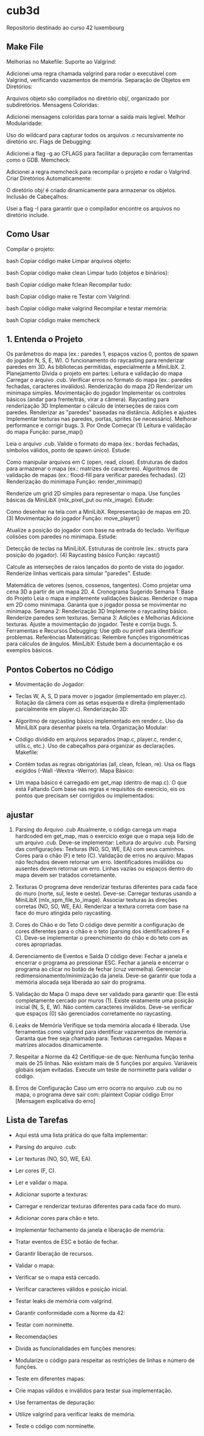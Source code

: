 # cub3d
Repositorio destinado ao curso 42 luxembourg


## Make File
Melhorias no Makefile:
Suporte ao Valgrind:

Adicionei uma regra chamada valgrind para rodar o executável com Valgrind, verificando vazamentos de memória.
Separação de Objetos em Diretórios:

Arquivos objeto são compilados no diretório obj/, organizado por subdiretórios.
Mensagens Coloridas:

Adicionei mensagens coloridas para tornar a saída mais legível.
Melhor Modularidade:

Uso do wildcard para capturar todos os arquivos .c recursivamente no diretório src.
Flags de Debugging:

Adicionei a flag -g ao CFLAGS para facilitar a depuração com ferramentas como o GDB.
Memcheck:

Adicionei a regra memcheck para recompilar o projeto e rodar o Valgrind.
Criar Diretórios Automaticamente:

O diretório obj/ é criado dinamicamente para armazenar os objetos.
Inclusão de Cabeçalhos:

Usei a flag -I para garantir que o compilador encontre os arquivos no diretório include.


## Como Usar
Compilar o projeto:

bash
Copiar código
make
Limpar arquivos objeto:

bash
Copiar código
make clean
Limpar tudo (objetos e binários):

bash
Copiar código
make fclean
Recompilar tudo:

bash
Copiar código
make re
Testar com Valgrind:

bash
Copiar código
make valgrind
Recompilar e testar memória:

bash
Copiar código
make memcheck

## 1. Entenda o Projeto

Os parâmetros do mapa (ex.: paredes 1, espaços vazios 0, pontos de spawn do jogador N, S, E, W).
O funcionamento do raycasting para renderizar paredes em 3D.
As bibliotecas permitidas, especialmente a MiniLibX.
2. Planejamento
Divida o projeto em partes:
Leitura e validação do mapa
Carregar o arquivo .cub.
Verificar erros no formato do mapa (ex.: paredes fechadas, caracteres inválidos).
Renderização do mapa 2D
Renderizar um minimapa simples.
Movimentação do jogador
Implementar os controles básicos (andar para frente/trás, virar a câmera).
Raycasting para renderização 3D
Implementar o cálculo de interseções de raios com paredes.
Renderizar as "paredes" baseadas na distância.
Adições e ajustes
Implementar texturas nas paredes, portas, sprites (se necessário).
Melhorar performance e corrigir bugs.
3. Por Onde Começar
(1) Leitura e validação do mapa
Função: parse_map()

Leia o arquivo .cub.
Valide o formato do mapa (ex.: bordas fechadas, símbolos válidos, ponto de spawn único).
Estude:

Como manipular arquivos em C (open, read, close).
Estruturas de dados para armazenar o mapa (ex.: matrizes de caracteres).
Algoritmos de validação de mapas (ex.: flood-fill para verificar paredes fechadas).
(2) Renderização do minimapa
Função: render_minimap()

Renderize um grid 2D simples para representar o mapa.
Use funções básicas da MiniLibX (mlx_pixel_put ou mlx_image).
Estude:

Como desenhar na tela com a MiniLibX.
Representação de mapas em 2D.
(3) Movimentação do jogador
Função: move_player()

Atualize a posição do jogador com base na entrada do teclado.
Verifique colisões com paredes no minimapa.
Estude:

Detecção de teclas na MiniLibX.
Estruturas de controle (ex.: structs para posição do jogador).
(4) Raycasting básico
Função: raycast()

Calcule as interseções de raios lançados do ponto de vista do jogador.
Renderize linhas verticais para simular "paredes".
Estude:

Matemática de vetores (senos, cossenos, tangentes).
Como projetar uma cena 3D a partir de um mapa 2D.
4. Cronograma Sugerido
Semana 1: Base do Projeto
Leia o mapa e implemente validações básicas.
Renderize o mapa em 2D como minimapa.
Garanta que o jogador possa se movimentar no minimapa.
Semana 2: Renderização 3D
Implemente o raycasting básico.
Renderize paredes sem texturas.
Semana 3: Adições e Melhorias
Adicione texturas.
Ajuste a movimentação do jogador.
Teste e corrija bugs.
5. Ferramentas e Recursos
Debugging: Use gdb ou printf para identificar problemas.
Referências Matemáticas: Relembre funções trigonométricas para cálculos de ângulos.
MiniLibX: Estude bem a documentação e os exemplos básicos.

## Pontos Cobertos no Código
- Movimentação do Jogador:

- Teclas W, A, S, D para mover o jogador (implementado em player.c).
Rotação da câmera com as setas esquerda e direita (implementado parcialmente em player.c).
Renderização 3D:

- Algoritmo de raycasting básico implementado em render.c.
Uso da MiniLibX para desenhar pixels na tela.
Organização Modular:

- Código dividido em arquivos separados (map.c, player.c, render.c, utils.c, etc.).
Uso de cabeçalhos para organizar as declarações.
Makefile:

- Contém todas as regras obrigatórias (all, clean, fclean, re).
Usa os flags exigidos (-Wall -Wextra -Werror).
Mapa Básico:

- Um mapa básico é carregado em get_map (dentro de map.c).
O que está Faltando
Com base nas regras e requisitos do exercício, eis os pontos que precisam ser corrigidos ou implementados:

## ajustar 

1. Parsing do Arquivo .cub
Atualmente, o código carrega um mapa hardcoded em get_map, mas o exercício exige que o mapa seja lido de um arquivo .cub.
Deve-se implementar:
Leitura do arquivo .cub.
Parsing das configurações:
Texturas (NO, SO, WE, EA) com seus caminhos.
Cores para o chão (F) e teto (C).
Validação de erros no arquivo:
Mapas não fechados devem retornar um erro.
Identificadores inválidos ou ausentes devem retornar um erro.
Linhas vazias ou espaços dentro do mapa devem ser tratados corretamente.

2. Texturas
O programa deve renderizar texturas diferentes para cada face do muro (norte, sul, leste e oeste).
Deve-se:
Carregar texturas usando a MiniLibX (mlx_xpm_file_to_image).
Associar texturas às direções corretas (NO, SO, WE, EA).
Renderizar a textura correta com base na face do muro atingida pelo raycasting.

3. Cores do Chão e do Teto
O código deve permitir a configuração de cores diferentes para o chão e o teto (parsing dos identificadores F e C).
Deve-se implementar o preenchimento do chão e do teto com as cores apropriadas.

4. Gerenciamento de Eventos e Saída
O código deve:
Fechar a janela e encerrar o programa ao pressionar ESC.
Fechar a janela e encerrar o programa ao clicar no botão de fechar (cruz vermelha).
Gerenciar redimensionamento/minimização da janela.
Deve-se garantir que toda a memória alocada seja liberada ao sair do programa.

5. Validação do Mapa
O mapa deve ser validado para garantir que:
Ele está completamente cercado por muros (1).
Existe exatamente uma posição inicial (N, S, E, W).
Não contém caracteres inválidos.
Deve-se verificar que espaços (0) são gerenciados corretamente no raycasting.

6. Leaks de Memória
Verifique se toda memória alocada é liberada.
Use ferramentas como valgrind para identificar vazamentos de memória.
Garanta que free seja chamado para:
Texturas carregadas.
Mapas e matrizes alocados dinamicamente.

7. Respeitar a Norme da 42
Certifique-se de que:
Nenhuma função tenha mais de 25 linhas.
Não existam mais de 5 funções por arquivo.
Variáveis globais sejam evitadas.
Execute um teste de norminette para validar o código.

8. Erros de Configuração
Caso um erro ocorra no arquivo .cub ou no mapa, o programa deve sair com:
plaintext
Copiar código
Error
[Mensagem explicativa do erro]

## Lista de Tarefas
- Aqui está uma lista prática do que falta implementar:

- Parsing do arquivo .cub:

- Ler texturas (NO, SO, WE, EA).
- Ler cores (F, C).
- Ler e validar o mapa.
- Adicionar suporte a texturas:

- Carregar e renderizar texturas diferentes para cada face do muro.
- Adicionar cores para chão e teto.

- Implementar fechamento da janela e liberação de memória:

- Tratar eventos de ESC e botão de fechar.
- Garantir liberação de recursos.
- Validar o mapa:

- Verificar se o mapa está cercado.
- Verificar caracteres válidos e posição inicial.
- Testar leaks de memória com valgrind.

- Garantir conformidade com a Norme da 42:

- Testar com norminette.
- Recomendações
- Divida as funcionalidades em funções menores:

- Modularize o código para respeitar as restrições de linhas e número de funções.
- Teste em diferentes mapas:

- Crie mapas válidos e inválidos para testar sua implementação.
- Use ferramentas de depuração:

- Utilize valgrind para verificar leaks de memória.
- Teste o código com norminette.
